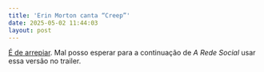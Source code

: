 ```yaml
---
title: 'Erin Morton canta “Creep”'
date: 2025-05-02 11:44:03
layout: post
---
```

[É de arrepiar](https://youtu.be/ROJZntCBZCc). Mal posso esperar para a continuação de _A Rede Social_ usar essa versão no trailer.